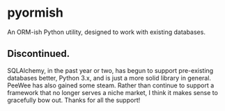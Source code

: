 pyormish
========

An ORM-ish Python utility, designed to work with existing databases.

## Discontinued. 

SQLAlchemy, in the past year or two, has begun to support pre-existing databases better, Python 3.x, and is just a more solid library in general. PeeWee has also gained some steam. Rather than continue to support a framework that no longer serves a niche market, I think it makes sense to gracefully bow out. Thanks for all the support! 
